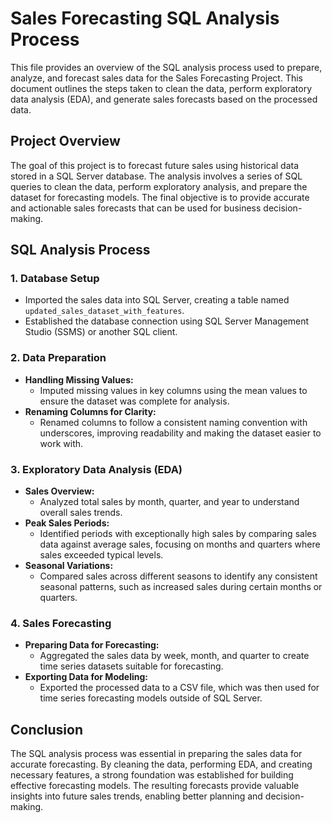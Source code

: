# Sales Forecasting SQL Analysis Process

This file provides an overview of the SQL analysis process used to prepare, analyze, and forecast sales data for the Sales Forecasting Project. This document outlines the steps taken to clean the data, perform exploratory data analysis (EDA), and generate sales forecasts based on the processed data.

## Project Overview

The goal of this project is to forecast future sales using historical data stored in a SQL Server database. The analysis involves a series of SQL queries to clean the data, perform exploratory analysis, and prepare the dataset for forecasting models. The final objective is to provide accurate and actionable sales forecasts that can be used for business decision-making.

## SQL Analysis Process

### 1. Database Setup
- Imported the sales data into SQL Server, creating a table named `updated_sales_dataset_with_features`.
- Established the database connection using SQL Server Management Studio (SSMS) or another SQL client.

### 2. Data Preparation
- **Handling Missing Values:**
  - Imputed missing values in key columns using the mean values to ensure the dataset was complete for analysis.
- **Renaming Columns for Clarity:**
  - Renamed columns to follow a consistent naming convention with underscores, improving readability and making the dataset easier to work with.

### 3. Exploratory Data Analysis (EDA)
- **Sales Overview:**
  - Analyzed total sales by month, quarter, and year to understand overall sales trends.
- **Peak Sales Periods:**
  - Identified periods with exceptionally high sales by comparing sales data against average sales, focusing on months and quarters where sales exceeded typical levels.
- **Seasonal Variations:**
  - Compared sales across different seasons to identify any consistent seasonal patterns, such as increased sales during certain months or quarters.

### 4. Sales Forecasting
- **Preparing Data for Forecasting:**
  - Aggregated the sales data by week, month, and quarter to create time series datasets suitable for forecasting.
- **Exporting Data for Modeling:**
  - Exported the processed data to a CSV file, which was then used for time series forecasting models outside of SQL Server.


## Conclusion

The SQL analysis process was essential in preparing the sales data for accurate forecasting. By cleaning the data, performing EDA, and creating necessary features, a strong foundation was established for building effective forecasting models. The resulting forecasts provide valuable insights into future sales trends, enabling better planning and decision-making.
 
